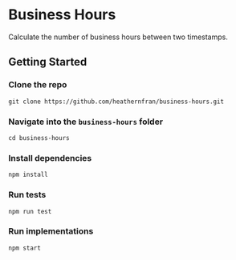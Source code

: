 # Business Hours

Calculate the number of business hours between two timestamps.

## Getting Started

### Clone the repo

```
git clone https://github.com/heathernfran/business-hours.git
```

### Navigate into the `business-hours` folder

```
cd business-hours
```

### Install dependencies

```
npm install
```

### Run tests

```
npm run test
```

### Run implementations

```
npm start
```
